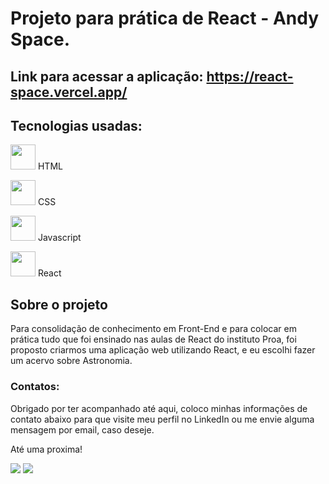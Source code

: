 # Projeto para prática de React -  Andy Space.

## Link para acessar a aplicação: https://react-space.vercel.app/

## Tecnologias usadas:

<img src="https://cdn.jsdelivr.net/gh/devicons/devicon/icons/html5/html5-original.svg" width="40" height="40" /> HTML

 <img src="https://cdn.jsdelivr.net/gh/devicons/devicon/icons/css3/css3-plain-wordmark.svg" width="40" height="40" /> CSS 
 
 <img src="https://cdn.jsdelivr.net/gh/devicons/devicon/icons/javascript/javascript-original.svg" width="40" height="40" /> Javascript
 
 <img src="https://cdn.jsdelivr.net/gh/devicons/devicon/icons/react/react-original.svg" width="40" height="40" /> React
 
 
 
 ## Sobre o projeto
 
 Para consolidação de conhecimento em Front-End e para colocar em prática tudo que foi ensinado nas aulas de React do instituto Proa, foi proposto criarmos uma aplicação web utilizando React, e eu escolhi fazer um acervo sobre Astronomia.
 

### Contatos:

Obrigado por ter acompanhado até aqui, coloco minhas informações de contato abaixo para que visite meu perfil no LinkedIn ou me envie alguma mensagem por email, caso deseje.

Até uma proxima!

<div>

<a href = "mailto:andersonalmeida1008@gmail.com"><img src="https://img.shields.io/badge/Gmail-D14836?style=for-the-badge&logo=gmail&logoColor=white" target="_blank"></a>
<a href="https://www.linkedin.com/in/anderson-sd/" target="_blank"><img src="https://img.shields.io/badge/-LinkedIn-%230077B5?style=for-the-badge&logo=linkedin&logoColor=white" target="_blank"></a>   
</div>
